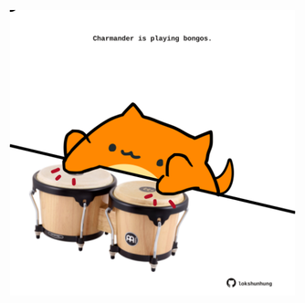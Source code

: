 <!-- built at 24/11/2021, 08:02:44 UTC -->
<p align="center">
  <img width="500" height="500" src="./ReadmeImage.svg">
</p>
